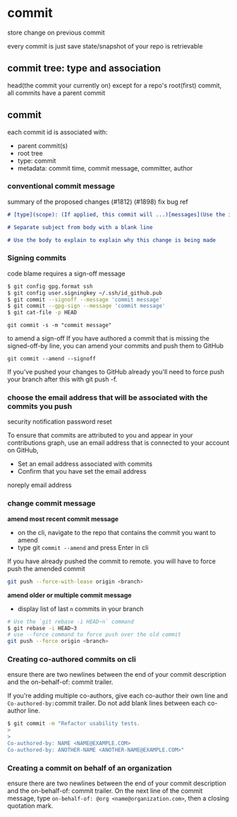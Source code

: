 

# commit

store change on previous commit



every commit is just save state/snapshot of your repo is retrievable

## commit tree: type and association
head(the commit your currently on)
except for a repo's root(first) commit, all commits have a parent commit






## commit

each commit id is associated with:
- parent commit(s)
- root tree
- type: commit
- metadata: commit time, commit message, committer, author





### conventional commit message

summary of the proposed changes 
(#1812) (#1898) fix bug ref

```md
# [type](scope): (If applied, this commit will ...)[messages](Use the imperative mood)

# Separate subject from body with a blank line

# Use the body to explain to explain why this change is being made
```








### Signing commits

code blame requires a sign-off message

```bash
$ git config gpg.format ssh
$ git config user.signingkey ~/.ssh/id_github.pub
$ git commit --signoff --message 'commit message'
$ git commit --gpg-sign --message 'commit message'
$ git cat-file -p HEAD

```

```
git commit -s -m "commit message"
```
to amend a sign-off
If you have authored a commit that is missing the signed-off-by line, you can amend your commits and push them to GitHub


```
git commit --amend --signoff
```

If you've pushed your changes to GitHub already you'll need to force push your branch after this with git push -f.


### choose the email address that will be associated with the commits you push 

security notification
password reset


To ensure that commits are attributed to you and appear in your contributions graph, use an email address that is connected to your account on GitHub, 

- Set an email address associated with commits
- Confirm that you have set the email address 

noreply email address

### change commit message


**amend most recent commit message**
- on the cli, navigate to the repo that contains the commit you want to amend
- type git `commit --amend` and press Enter in cli

If you have already pushed the commit to remote. you will have to force push the amended commit

```bash
git push --force-with-lease origin <branch>
```

**amend older or multiple commit message**

- display list of last `n` commits in your branch
```bash
# Use the `git rebase -i HEAD~n` command 
$ git rebase -i HEAD~3
# use --force command to force push over the old commit
git push --force origin <branch>
```



### Creating co-authored commits on cli

ensure there are two newlines between the end of your commit description and the on-behalf-of: commit trailer.

If you're adding multiple co-authors, give each co-author their own line and `Co-authored-by:`commit trailer. Do not add blank lines between each co-author line.

```bash
$ git commit -m "Refactor usability tests.
>
>
Co-authored-by: NAME <NAME@EXAMPLE.COM>
Co-authored-by: ANOTHER-NAME <ANOTHER-NAME@EXAMPLE.COM>"
```



### Creating a commit on behalf of an organization

ensure there are two  newlines between the end of your commit description and the on-behalf-of: commit trailer.
On the next line of the commit message, type `on-behalf-of: @org <name@organization.com>`, then a closing quotation mark.